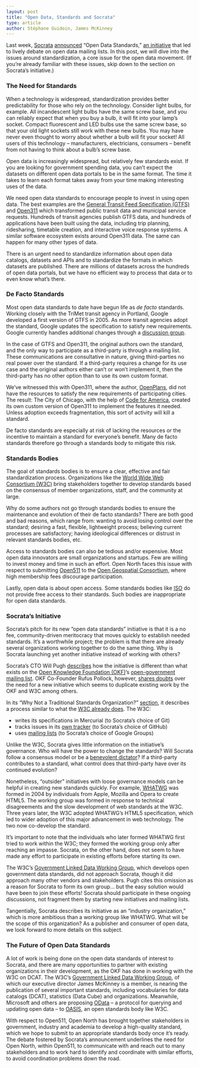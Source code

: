 ```yaml
---
layout: post
title: "Open Data, Standards and Socrata"
type: article
author: Stéphane Guidoin, James McKinney
---
```

Last week, [Socrata](http://www.socrata.com/) [announced](http://www.socrata.com/newsroom-article/socrata-announces-open-source-option-for-leading-open-data-cloud-platform/) “Open Data Standards,” [an initiative](http://open-data-standards.github.com/) that led to lively debate on open data mailing lists. In this post, we will dive into the issues around standardization, a core issue for the open data movement. (If you’re already familiar with these issues, skip down to the section on Socrata’s initiative.)

### The Need for Standards

When a technology is widespread, standardization provides better predictability for those who rely on the technology. Consider light bulbs, for example. All incandescent light bulbs have the same screw base, and you can reliably expect that when you buy a bulb, it will fit into your lamp’s socket. Compact fluorescent and LED bulbs use the same screw base, so that your old light sockets still work with these new bulbs. You may have never even thought to worry about whether a bulb will fit your socket! All users of this technology – manufacturers, electricians, consumers – benefit from not having to think about a bulb’s screw base.

Open data is increasingly widespread, but relatively few standards exist. If you are looking for government spending data, you can’t expect the datasets on different open data portals to be in the same format. The time it takes to learn each format takes away from your time making interesting uses of the data.

We need open data standards to encourage people to invest in using open data. The best examples are the [General Transit Feed Specification (GTFS)](https://developers.google.com/transit/gtfs/) and [Open311](http://open311.org/) which transformed public transit data and municipal service requests. Hundreds of transit agencies publish GTFS data, and hundreds of applications have been built using the data, including trip planning, ridesharing, timetable creation, and interactive voice response systems. A similar software ecosystem exists around Open311 data. The same can happen for many other types of data.

There is an urgent need to standardize information about open data catalogs, datasets and APIs and to standardize the formats in which datasets are published. There are millions of datasets across the hundreds of open data portals, but we have no efficient way to process that data or to even know what’s there.

### De Facto Standards

Most open data standards to date have begun life as *de facto* standards. Working closely with the TriMet transit agency in Portland, Google developed a first version of GTFS in 2005. As more transit agencies adopt the standard, Google updates the specification to satisfy new requirements. Google currently handles additional changes through a [discussion group](https://developers.google.com/transit/gtfs/changes).

In the case of GTFS and Open311, the original authors own the standard, and the only way to participate as a third-party is through a mailing list. These communications are consultative in nature, giving third-parties no real power over the standard. If a third-party requires a change for its use case and the original authors either can’t or won’t implement it, then the third-party has no other option than to use its own custom format.

We’ve witnessed this with Open311, where the author, [OpenPlans](http://openplans.org/), did not have the resources to satisfy the new requirements of participating cities. The result: The City of Chicago, with the help of [Code for America](http://codeforamerica.org/), created its own custom version of Open311 to implement the features it needed. Unless adoption exceeds fragmentation, this sort of activity will kill a standard.

De facto standards are especially at risk of lacking the resources or the incentive to maintain a standard for everyone’s benefit. Many de facto standards therefore go through a standards body to mitigate this risk.

### Standards Bodies

The goal of standards bodies is to ensure a clear, effective and fair standardization process. Organizations like the [World Wide Web Consortium (W3C)](http://www.w3.org/) bring stakeholders together to develop standards based on the consensus of member organizations, staff, and the community at large.

Why do some authors not go through standards bodies to ensure the maintenance and evolution of their de facto standards? There are both good and bad reasons, which range from: wanting to avoid losing control over the standard; desiring a fast, flexible, lightweight process; believing current processes are satisfactory; having ideological differences or distrust in relevant standards bodies, etc.

Access to standards bodies can also be tedious and/or expensive. Most open data innovators are small organizations and startups. Few are willing to invest money and time in such an effort. Open North faces this issue with respect to submitting [Open511](http://blog.opennorth.ca/opening-new-roads-with-open511/) to the [Open Geospatial Consortium](http://www.opengeospatial.org/), where high membership fees discourage participation.

Lastly, open data is about open access. Some standards bodies like [ISO](http://www.iso.org/) do not provide free access to their standards. Such bodies are inappropriate for open data standards.

### Socrata’s Initiative

Socrata’s pitch for its new “open data standards” initiative is that it is a no fee, community-driven meritocracy that moves quickly to establish needed standards. It’s a worthwhile project; the problem is that there are already several organizations working together to do the same thing. Why is Socrata launching yet another initiative instead of working with others?

Socrata’s CTO Will Pugh [describes](http://lists.okfn.org/pipermail/open-government/2012-November/002479.html) how the initiative is different than what exists on the [Open Knowledge Foundation (OKF)](http://okfn.org/)’s [open-government mailing list](http://lists.okfn.org/mailman/listinfo/open-government). OKF Co-Founder Rufus Pollock, however, [shares doubts](http://lists.okfn.org/pipermail/open-government/2012-November/002478.html) over the need for a new initiative which seems to duplicate existing work by the OKF and W3C among others.

In its “Why Not a Traditional Standards Organization?” [section](http://open-data-standards.github.com/), it describes a process similar to what the [W3C already does](http://www.w3.org/2005/10/Process-20051014/). The W3C:

* writes its specifications in Mercurial (to Socrata’s choice of Git)
* tracks issues in its [own tracker](http://www.w3.org/2005/06/tracker/) (to Socrata’s choice of GitHub)
* uses [mailing lists](http://lists.w3.org/) (to Socrata’s choice of Google Groups)

Unlike the W3C, Socrata gives little information on the initiative’s governance. Who will have the power to change the standards? Will Socrata follow a consensus model or be a [benevolent dictator](http://en.wikipedia.org/wiki/Benevolent_Dictator_for_Life)? If a third-party contributes to a standard, what control does that third-party have over its continued evolution?

Nonetheless, “outsider” initiatives with loose governance models can be helpful in creating new standards quickly. For example, [WHATWG](http://www.whatwg.org/) was formed in 2004 by individuals from Apple, Mozilla and Opera to create HTML5. The working group was formed in response to technical disagreements and the slow development of web standards at the W3C. Three years later, the W3C adopted WHATWG’s HTML5 specification, which led to wider adoption of this major advancement in web technology. The two now co-develop the standard.

It’s important to note that the individuals who later formed WHATWG first tried to work within the W3C; they formed the working group only after reaching an impasse. Socrata, on the other hand, does not seem to have made any effort to participate in existing efforts before starting its own.

The W3C’s [Government Linked Data Working Group](http://www.w3.org/2011/gld/wiki/Main_Page#Government_Linked_Data_.28GLD.29_Working_Group), which develops open government data standards, did not approach Socrata, though it did approach many other vendors and stakeholders. Pugh cites this omission as a reason for Socrata to form its own group... but the easy solution would have been to join these efforts! Socrata should participate in these ongoing discussions, not fragment them by starting new initiatives and mailing lists.

Tangentially, Socrata describes its initiative as an “industry organization,” which is more ambitious than a working group like WHATWG. What will be the scope of this organization? As a publisher and consumer of open data, we look forward to more details on this subject.

### The Future of Open Data Standards

A lot of work is being done on the open data standards of interest to Socrata, and there are many opportunities to partner with existing organizations in their development, as the OKF has done in working with the W3C on DCAT. The W3C’s [Government Linked Data Working Group](http://www.w3.org/2011/gld/wiki/Main_Page#Government_Linked_Data_.28GLD.29_Working_Group), of which our executive director James McKinney is a member, is nearing the publication of several important standards, including vocabularies for data catalogs (DCAT), statistics (Data Cube) and organizations. Meanwhile, Microsoft and others are proposing [OData](http://www.odata.org/) – a protocol for querying and updating open data – to [OASIS](https://www.oasis-open.org/), an open standards body like W3C.

With respect to Open511, Open North has brought together stakeholders in government, industry and academia to develop a high-quality standard, which we hope to submit to an appropriate standards body once it’s ready. The debate fostered by Socrata’s announcement underlines the need for Open North, within Open511, to communicate with and reach out to many stakeholders and to work hard to identify and coordinate with similar efforts, to avoid coordination problems down the road.
